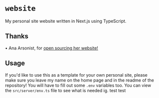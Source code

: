# `website`

My personal site website written in Next.js using TypeScript.

## Thanks

• Ana Arsonist, for [open sourcing her website!](https://github.com/AnaArsonist/anahoward.me)

## Usage

If you'd like to use this as a template for your own personal site, please make sure you leave my name on the home page and in the readme of the repository! You will have to fill out some `.env` variables too. You can view the `src/server/env.ts` file to see what is needed ig.
test
test
